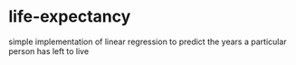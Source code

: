 # life-expectancy
simple implementation of linear regression to predict the years a particular person has left to live
